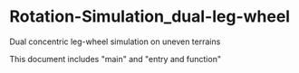 # Rotation-Simulation_dual-leg-wheel
Dual concentric leg-wheel simulation on uneven terrains

This document includes "main" and "entry and function" 
